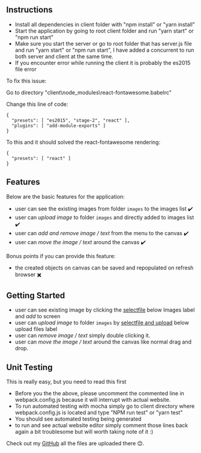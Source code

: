 ## Instructions

- Install all dependencies in client folder with "npm install" or "yarn install"
- Start the application by going to root client folder and run "yarn start" or "npm run start"
- Make sure you start the server or go to root folder that has server.js file and run "yarn start" or "npm run start", I have added a concurrent to run both server and client at the same time.
- If you encounter error while running the client it is probably the es2015 file error

To fix this issue:

Go to directory "client\node_modules\react-fontawesome\.babelrc"

Change this line of code:
```
{
  "presets": [ "es2015", "stage-2", "react" ],
  "plugins": [ "add-module-exports" ]
}
```

To this and it should solved the react-fontawesome rendering:
```
{
  "presets": [ "react" ]
}
```

## Features

Below are the basic features for the application:

- user can see the existing images from folder `images` to the images list ✔️
- user can *upload image* to folder `images` and directly added to images list ✔️
- user can *add and remove image / text* from the menu to the canvas ✔️
- user can *move the image / text* around the canvas ✔️

Bonus points if you can provide this feature:

- the created objects on canvas can be saved and repopulated on refresh browser ✖️

## Getting Started
- user can see existing image by clicking the [selectfile](http://prntscr.com/g73dm5) below Images label and *add* to screen
- user can *upload image* to folder `images` by [selectfile and upload](http://prntscr.com/g73f0i) below upload files label
- user can *remove image / text* simply double clicking it.
- user can *move the image / text* around the canvas like normal drag and drop.

## Unit Testing

This is really easy, but you need to read this first

- Before you the the above, please uncomment the commented line in webpack.config.js because it will interrupt with actual website.
- To run automated testing with mocha simply go to client directory where webpack.config.js is located and type "NPM run test" or "yarn test"
- You should see automated testing being generated
- to run and see actual website editor simply comment those lines back again a bit troublesome but will worth taking note of it :)

Check out my [GitHub](https://github.com/JaenalLeeGenMao/picto-editor) all the files are uploaded there 😊.
